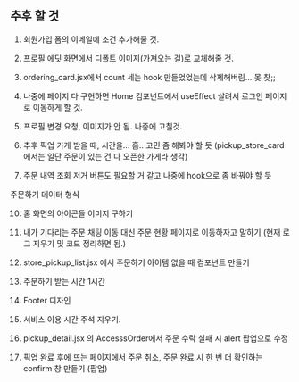 ## 추후 할 것

1. 회원가입 폼의 이메일에 조건 추가해줄 것.

2. 프로필 에딧 화면에서 디폴트 이미지(가져오는 걸)로 교체해줄 것.

3. ordering_card.jsx에서 count 세는 hook 만들었었는데 삭제해버림... 못 찾;;

4. 나중에 페이지 다 구현하면 Home 컴포넌트에서 useEffect 살려서 로그인 페이지로 이동하게 할 것.

5. 프로필 변경 요청, 이미지가 안 됨. 나중에 고칠것.

6. 추후 픽업 가게 받을 때, 시간을... 흠.. 고민 좀 해봐야 할 듯 (pickup_store_card 에서는 일단 주문이 있는 건 다 오픈한 가게라 생각)

7. 주문 내역 조회 저거 버튼도 필요할 거 같고 나중에 hook으로 좀 바꿔야 할 듯

주문하기 데이터 형식

10. 홈 화면의 아이콘들 이미지 구하기

11. 내가 기다리는 주문 채팅 이동 대신 주문 현황 페이지로 이동하자고 말하기 (현재 로그 지우기 및 코드 정리하면 됨.)

12. store_pickup_list.jsx 에서 주문하기 아이템 없을 때 컴포넌트 만들기

13. 주문하기 받는 시간 1시간

14. Footer 디자인

15. 서비스 이용 시간 주석 지우기.

16. pickup_detail.jsx 의 AccesssOrder에서 주문 수락 실패 시 alert 팝업으로 수정

17. 픽업 완료 후에 뜨는 페이지에서 주문 취소, 주문 완료 시 한 번 더 확인하는 confirm 창 만들기 (팝업)
